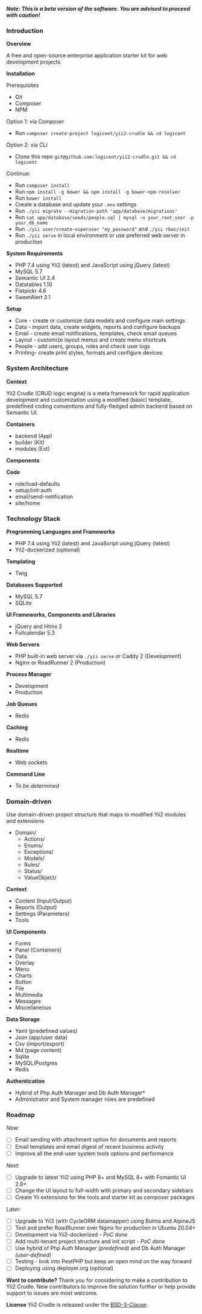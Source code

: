 **_Note: This is a beta version of the software. You are advised to proceed with caution!_**

### Introduction

**Overview**

A free and open-source enterprise application starter kit for web development projects.

**Installation**

Prerequisites
- Git
- Composer
- NPM

Option 1: via Composer
- Run `composer create-project logicent/yii2-crudle && cd logicent`

Option 2: via CLI
- Clone this repo `git@github.com:logicent/yii2-crudle.git && cd logicent`

Continue:
- Run `composer install`
- Run `npm install -g bower && npm install -g bower-npm-resolver`
- Run `bower install`
- Create a database and update your `.env` settings
- Run `./yii migrate --migration-path 'app/database/migrations'`
- Run `cat app/database/seeds/people.sql | mysql -u your_root_user -p your_db_name`
- Run `./yii user/create-superuser "my_password"` and `./yii rbac/init`
- Run `./yii serve` in local environment or use preferred web server in production

**System Requirements**
- PHP 7.4 using Yii2 (latest) and JavaScript using jQuery (latest)
- MySQL 5.7
- Semantic UI 2.4
- Datatables 1.10
- Flatpickr 4.6
- SweetAlert 2.1

**Setup**
- Core  - create or customize data models and configure main settings
- Data  - import data, create widgets, reports and configure backups
- Email - create email notifications, templates, check email queues
- Layout  - customize layout menus and create menu shortcuts
- People  - add users, groups, roles and check user logs
- Printing- create print styles, formats and configure devices

### System Architecture

**Context**

Yii2 Crudle (CRUD logic engine) is a meta framework for rapid application development and customization using a modified (basic) template, predefined coding conventions and fully-fledged admin backend based on Semantic UI.

**Containers**
- backend   (App)
- builder   (Kit)
- modules   (Ext)

**Components**

**Code**
- role/load-defaults
- setup/init-auth
- email/send-notification
- site/home

### Technology Stack
**Programming Languages and Frameworks**
- PHP 7.4 using Yii2 (latest) and JavaScript using jQuery (latest)
- Yii2-dockerized (optional)

**Templating**
- Twig

**Databases Supported**
- MySQL 5.7
- SQLite

**UI Frameworks, Components and Libraries**
- jQuery and Htmx 2
- Fullcalendar 5.3

**Web Servers**
- PHP built-in web server via `./yii serve` or Caddy 2 (Development)
- Nginx or RoadRunner 2 (Production)

**Process Manager**
- Development
- Production

**Job Queues**
- Redis

**Caching**
- Redis

**Realtime**
- Web sockets

**Command Line**
- _To be determined_

### Domain-driven
Use domain-driven project structure that maps to modified Yii2 modules and extensions

- Domain/
  - Actions/
  - Enums/
  - Exceptions/
  - Models/
  - Rules/
  - Status/
  - ValueObject/

**Context**
- Content (Input/Output)
- Reports (Output)
- Settings (Parameters)
- Tools

**UI Components**
- Forms
- Panel (Containers)
- Data
- Overlay
- Menu
- Charts
- Button
- File
- Multimedia
- Messages
- Miscellaneous

**Data Storage**
- Yaml  (predefined values)
- Json  (app/user data)
- Csv   (import/export)
- Md    (page content)
- Sqlite
- MySQL/Postgres
- Redis

**Authentication**
- Hybrid of Php Auth Manager and Db Auth Manager*
- Administrator and System manager roles are predefined

### Roadmap
_Now:_
- [ ] Email sending with attachment option for documents and reports
- [ ] Email templates and email digest of recent business activity
- [ ] Improve all the end-user system tools options and performance

_Next:_
- [ ] Upgrade to latest Yii2 using PHP 8+ and MySQL 8+ with Fomantic UI 2.8+
- [ ] Change the UI layout to full-width with primary and secondary sidebars
- [ ] Create Yii extensions for the tools and starter kit as composer packages

_Later:_
- [ ] Upgrade to Yii3 (with CycleORM datamapper) using Bulma and AlpineJS
- [ ] Test and prefer RoadRunner over Nginx for production in Ubuntu 20.04+
- [ ] Development via Yii2-dockerized - _PoC done_
- [ ] Add multi-tenant project structure and init script - _PoC done_
- [ ] Use hybrid of Php Auth Manager _(predefined)_ and Db Auth Manager _(user-defined)_
- [ ] Testing - look into PestPHP but keep an open mind on the way forward
- [ ] Deploying using deployer.org (optional)

**Want to contribute?**
Thank you for considering to make a contribution to Yii2 Crudle.
New contributors to improve the solution further or help provide support to issues are most welcome.

**License**
Yii2 Crudle is released under the [BSD-3-Clause](https://opensource.org/licenses/BSD-3-Clause).